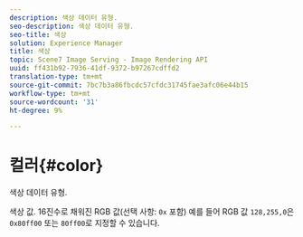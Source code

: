 ```yaml
---
description: 색상 데이터 유형.
seo-description: 색상 데이터 유형.
seo-title: 색상
solution: Experience Manager
title: 색상
topic: Scene7 Image Serving - Image Rendering API
uuid: ff431b92-7936-41df-9372-b97267cdffd2
translation-type: tm+mt
source-git-commit: 7bc7b3a86fbcdc57cfdc31745fae3afc06e44b15
workflow-type: tm+mt
source-wordcount: '31'
ht-degree: 9%

---
```



# 컬러{#color}

색상 데이터 유형.

색상 값. 16진수로 채워진 RGB 값(선택 사항: `0x` 포함) 예를 들어 RGB 값 `128,255,0`은 `0x80ff00` 또는 `80ff00`로 지정할 수 있습니다.
